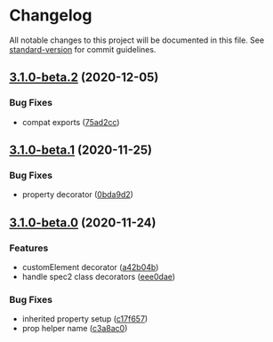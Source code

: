 # Changelog

All notable changes to this project will be documented in this file. See [standard-version](https://github.com/conventional-changelog/standard-version) for commit guidelines.

## [3.1.0-beta.2](https://github.com/chialab/dna/compare/v3.1.0-beta.1...v3.1.0-beta.2) (2020-12-05)


### Bug Fixes

* compat exports ([75ad2cc](https://github.com/chialab/dna/commit/75ad2cca69e61cd3c11af5af8d98258f3689ae61))

## [3.1.0-beta.1](https://github.com/chialab/dna/compare/v3.1.0-beta.0...v3.1.0-beta.1) (2020-11-25)


### Bug Fixes

* property decorator ([0bda9d2](https://github.com/chialab/dna/commit/0bda9d29f10e8b368acb65a5a58136e4c0c9bfa1))

## [3.1.0-beta.0](https://github.com/chialab/dna/compare/v3.0.11...v3.1.0-beta.0) (2020-11-24)


### Features

* customElement decorator ([a42b04b](https://github.com/chialab/dna/commit/a42b04b2c2a2350627169e48b4c81f78886bd98e))
* handle spec2 class decorators ([eee0dae](https://github.com/chialab/dna/commit/eee0daeec24e7c293f386e937a991b9065e7a31a))


### Bug Fixes

* inherited property setup ([c17f657](https://github.com/chialab/dna/commit/c17f6573e073d1608dc4d49c48ff12eac0b364f2))
* prop helper name ([c3a8ac0](https://github.com/chialab/dna/commit/c3a8ac05e4cfe6a0634f1cae2dd9bea1e25fa68b))
